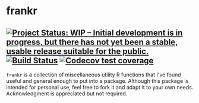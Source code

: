 # frankr

[![Project Status: WIP – Initial development is in progress, but there has not yet been a stable, usable release suitable for the public.](https://www.repostatus.org/badges/latest/wip.svg)](https://www.repostatus.org/#wip)
[![Build Status](https://travis-ci.org/frankfarach/frankr.svg?branch=master)](https://travis-ci.org/frankfarach/frankr)
[![Codecov test coverage](https://codecov.io/gh/frankfarach/frankr/branch/master/graph/badge.svg)](https://codecov.io/gh/frankfarach/frankr?branch=master)
----

`frankr` is a collection of miscellaneous utility R functions that I've found useful and general enough to put into a package. Although this package is intended for personal use, feel free to fork it and adapt it to your own needs. Acknowledgment is appreciated but not required.
